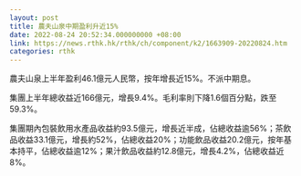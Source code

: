 ```yaml
---
layout: post
title: 農夫山泉中期盈利升近15%
date: 2022-08-24 20:52:34.000000000 +08:00
link: https://news.rthk.hk/rthk/ch/component/k2/1663909-20220824.htm
categories: rthk
---
```


農夫山泉上半年盈利46.1億元人民幣，按年增長近15%。不派中期息。

集團上半年總收益近166億元，增長9.4%。毛利率則下降1.6個百分點，跌至59.3%。

集團期內包裝飲用水產品收益約93.5億元，增長近半成，佔總收益逾56%；茶飲品收益33.1億元，增長約52%，佔總收益20%；功能飲品收益20.2億元，按年基本持平，佔總收益逾12%；果汁飲品收益約12.8億元，增長4.2%，佔總收益近8%。
